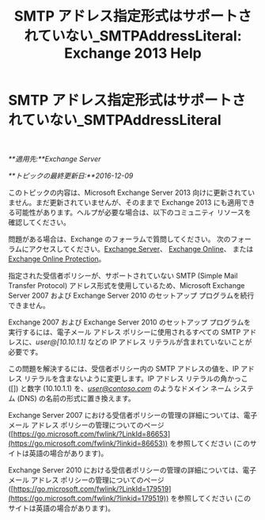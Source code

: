 ﻿---
title: 'SMTP アドレス指定形式はサポートされていない_SMTPAddressLiteral: Exchange 2013 Help'
TOCTitle: SMTP アドレス指定形式はサポートされていない_SMTPAddressLiteral
ms:assetid: b8b55917-d81f-4c0a-ad65-7bb10ac58df8
ms:mtpsurl: https://technet.microsoft.com/ja-jp/library/ms.exch.setupreadiness.smtpaddressliteral(v=EXCHG.150)
ms:contentKeyID: 48269971
ms.date: 04/24/2018
mtps_version: v=EXCHG.150
ms.translationtype: HT
---

# SMTP アドレス指定形式はサポートされていない\_SMTPAddressLiteral

 

_**適用先:**Exchange Server_

_**トピックの最終更新日:**2016-12-09_

このトピックの内容は、Microsoft Exchange Server 2013 向けに更新されていません。まだ更新されていませんが、そのままで Exchange 2013 にも適用できる可能性があります。ヘルプが必要な場合は、以下のコミュニティ リソースを確認してください。

問題がある場合は、Exchange のフォーラムで質問してください。 次のフォーラムにアクセスしてください。[Exchange Server](https://go.microsoft.com/fwlink/p/?linkid=60612)、 [Exchange Online](https://go.microsoft.com/fwlink/p/?linkid=267542)、 または [Exchange Online Protection](https://go.microsoft.com/fwlink/p/?linkid=285351)。

指定された受信者ポリシーが、サポートされていない SMTP (Simple Mail Transfer Protocol) アドレス形式を使用しているため、Microsoft Exchange Server 2007 および Exchange Server 2010 のセットアップ プログラムを続行できません。

Exchange 2007 および Exchange Server 2010 のセットアップ プログラムを実行するには、電子メール アドレス ポリシーに使用されるすべての SMTP アドレスに、*user@\[10.10.1.1\]* などの IP アドレス リテラルが含まれていないことが必要です。

この問題を解決するには、受信者ポリシー内の SMTP アドレスの値を、IP アドレス リテラルを含まないように変更します。IP アドレス リテラルの角かっこ (\[\]) と数字 (10.10.1.1) を、*user@contoso.com* のようなドメイン ネーム システム (DNS) の名前の形式に置き換えます。

Exchange Server 2007 における受信者ポリシーの管理の詳細については、電子メール アドレス ポリシーの管理についてのページ ([https://go.microsoft.com/fwlink/?LinkId=86653](https://go.microsoft.com/fwlink/?linkid=86653)) を参照してください (このサイトは英語の場合があります)。

Exchange Server 2010 における受信者ポリシーの管理の詳細については、電子メール アドレス ポリシーの管理についてのページ ([https://go.microsoft.com/fwlink/?LinkId=179519](https://go.microsoft.com/fwlink/?linkid=179519)) を参照してください (このサイトは英語の場合があります)。

